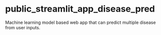 # public_streamlit_app_disease_pred
Machine learning model based web app that can predict multiple disease from user inputs.

